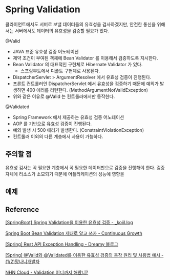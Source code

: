 # Spring Validation

클라이언트에서도 서버로 보낼 데이터들의 유효성을 검사하겠지만, 안전한 통신을 위해서는 서버에서도 데이터의 유효성을 검증할 필요가 있다.

@Valid

- JAVA 표준 유효성 검증 어노테이션
- 제약 조건이 부여된 객체에 Bean Validator 를 이용해서 검증하도록 지시한다.
- Bean Validator 의 대표적인 구현체로 Hibernate Validator 가 있다.
  - 스프링부트에서 디폴트 구현체로 사용된다.
- DispatcherServlet > ArgumentResolver 에서 유효성 검증이 진행된다.
- 프론트 컨트롤러인 DispatcherServlet 에서 유효성을 검증하기 때문에 예외가 발생하면 400 에러를 리턴한다. (MethodArgumentNotValidException)
- 위와 같은 이유로 @Valid 는 컨트롤러에서만 동작한다.

@Validated

- Spring Framework 에서 제공하는 유효성 검증 어노테이션
- AOP 를 기반으로 유효성 검증이 진행된다.
- 예외 발생 시 500 에러가 발생한다. (ConstraintViolationException)
- 컨트롤러 이외의 다른 계층에서 사용이 가능하다.



## 주의할 점

유효성 검사는 꼭 필요한 계층에서 꼭 필요한 데이터만으로 검증을 진행해야 한다.
검증 자체에 리소스가 소모되기 때문에 어플리케이션의 성능에 영향을


## 예제





## Reference

[[SpringBoot] Spring Validation을 이용한 유효성 검증 - _koiil.log](https://velog.io/@_koiil/SpringBoot-Spring-Validation%EC%9D%84-%EC%9D%B4%EC%9A%A9%ED%95%9C-%EC%9C%A0%ED%9A%A8%EC%84%B1-%EA%B2%80%EC%A6%9D)

[Spring Boot Bean Validation 제대로 알고 쓰자 - Continuous Growth](https://kapentaz.github.io/spring/Spring-Boo-Bean-Validation-%EC%A0%9C%EB%8C%80%EB%A1%9C-%EC%95%8C%EA%B3%A0-%EC%93%B0%EC%9E%90/#)

[[Spring] Rest API Exception Handling - Dreamy 블로그](https://blog.naver.com/PostView.naver?blogId=writer0713&logNo=221605253778&parentCategoryNo=&categoryNo=83&viewDate=&isShowPopularPosts=true&from=search)

[[Spring] @Valid와 @Validated를 이용한 유효성 검증의 동작 원리 및 사용법 예시 - (1/2)망나니개발자](https://mangkyu.tistory.com/174)

[NHN Cloud - Validation 어디까지 해봤니?](https://meetup.toast.com/posts/223)